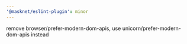 ```yaml
---
'@masknet/eslint-plugin': minor
---
```


remove browser/prefer-modern-dom-apis, use unicorn/prefer-modern-dom-apis instead
